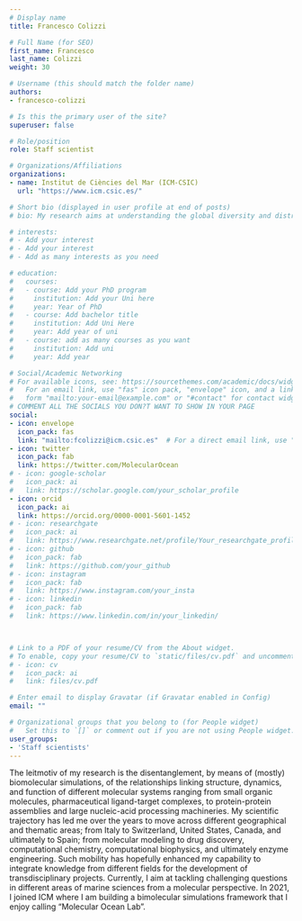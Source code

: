 ```yaml
---
# Display name
title: Francesco Colizzi

# Full Name (for SEO)
first_name: Francesco
last_name: Colizzi
weight: 30

# Username (this should match the folder name)
authors:
- francesco-colizzi

# Is this the primary user of the site?
superuser: false

# Role/position
role: Staff scientist

# Organizations/Affiliations
organizations:
- name: Institut de Ciències del Mar (ICM-CSIC)
  url: "https://www.icm.csic.es/"

# Short bio (displayed in user profile at end of posts)
# bio: My research aims at understanding the global diversity and distribution of eukaryotic and prokaryotic microbes employing curated phylogenetic frameworks focusing on novel environmental taxa.

# interests:
# - Add your interest
# - Add your interest
# - Add as many interests as you need

# education:
#   courses:
#   - course: Add your PhD program
#     institution: Add your Uni here
#     year: Year of PhD
#   - course: Add bachelor title
#     institution: Add Uni Here
#     year: Add year of uni
#   - course: add as many courses as you want
#     institution: Add uni
#     year: Add year

# Social/Academic Networking
# For available icons, see: https://sourcethemes.com/academic/docs/widgets/#icons
#   For an email link, use "fas" icon pack, "envelope" icon, and a link in the
#   form "mailto:your-email@example.com" or "#contact" for contact widget.
# COMMENT ALL THE SOCIALS YOU DON?T WANT TO SHOW IN YOUR PAGE
social:
- icon: envelope
  icon_pack: fas
  link: "mailto:fcolizzi@icm.csic.es"  # For a direct email link, use "mailto:test@example.org".
- icon: twitter
  icon_pack: fab
  link: https://twitter.com/MolecularOcean
# - icon: google-scholar
#   icon_pack: ai
#   link: https://scholar.google.com/your_scholar_profile
- icon: orcid
  icon_pack: ai
  link: https://orcid.org/0000-0001-5601-1452
# - icon: researchgate
#   icon_pack: ai
#   link: https://www.researchgate.net/profile/Your_researchgate_profile
# - icon: github
#   icon_pack: fab
#   link: https://github.com/your_github
# - icon: instagram
#   icon_pack: fab
#   link: https://www.instagram.com/your_insta
# - icon: linkedin
#   icon_pack: fab
#   link: https://www.linkedin.com/in/your_linkedin/



# Link to a PDF of your resume/CV from the About widget.
# To enable, copy your resume/CV to `static/files/cv.pdf` and uncomment the lines below.
# - icon: cv
#   icon_pack: ai
#   link: files/cv.pdf

# Enter email to display Gravatar (if Gravatar enabled in Config)
email: ""

# Organizational groups that you belong to (for People widget)
#   Set this to `[]` or comment out if you are not using People widget.
user_groups:
- 'Staff scientists'
---
```


The leitmotiv of my research is the disentanglement, by means of (mostly) biomolecular simulations, of the relationships linking structure, dynamics, and function of different molecular systems ranging from small organic molecules, pharmaceutical ligand-target complexes, to protein-protein assemblies and large nucleic-acid processing machineries. My scientific trajectory has led me over the years to move across different geographical and thematic areas; from Italy to Switzerland, United States, Canada, and ultimately to Spain; from molecular modeling to drug discovery, computational chemistry, computational biophysics, and ultimately enzyme engineering. Such mobility has hopefully enhanced my capability to integrate knowledge from different fields for the development of transdisciplinary projects. Currently, I aim at tackling challenging questions in different areas of marine sciences from a molecular perspective. In 2021, I joined ICM where I am building a bimolecular simulations framework that I enjoy calling “Molecular Ocean Lab”. 


